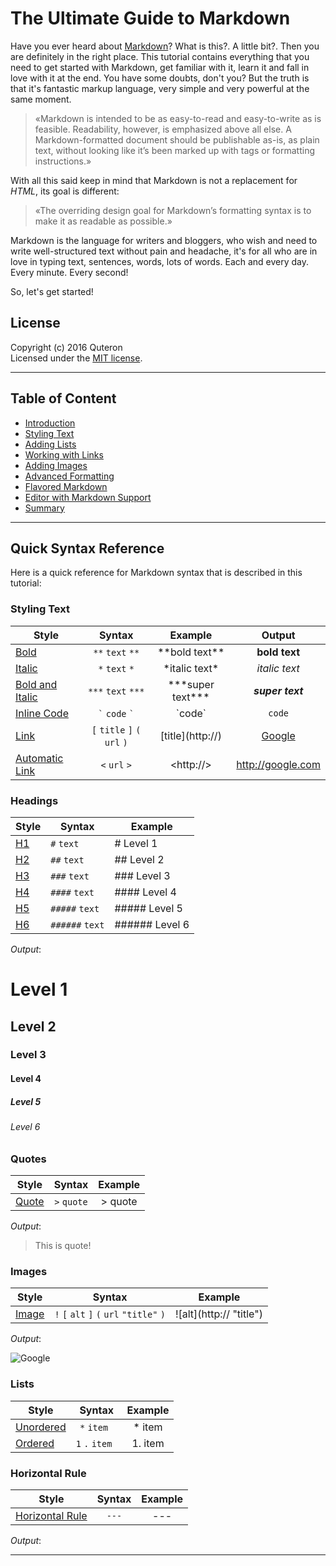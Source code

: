 # The Ultimate Guide to Markdown
Have you ever heard about [Markdown][]? What is this?. A little bit?. Then you are definitely in the right place. This tutorial contains everything that you need to get started with Markdown, get familiar with it, learn it and fall in love with it at the end. You have some doubts, don't you? But the truth is that it's fantastic markup language, very simple and very powerful at the same moment.

> «Markdown is intended to be as easy-to-read and easy-to-write as is feasible. Readability, however, is emphasized above all else. A Markdown-formatted document should be publishable as-is, as plain text, without looking like it’s been marked up with tags or formatting instructions.» 

With all this said keep in mind that Markdown is not a replacement for *HTML*, its goal is different:

> «The overriding design goal for Markdown’s formatting syntax is to make it as readable as possible.»

Markdown is the language for writers and bloggers, who wish and need to write well-structured text without pain and headache, it's for all who are in love in typing text, sentences, words, lots of words. Each and every day. Every minute. Every second!

So, let's get started!

## License
Copyright (c) 2016 Quteron  
Licensed under the [MIT license][].

---

## Table of Content

* [Introduction](00-Introduction.md)
* [Styling Text](01-Styling-Text.md)
* [Adding Lists](02-Adding-Lists.md)
* [Working with Links](03-Working-With-Links.md)
* [Adding Images](04-Adding-Images.md)
* [Advanced Formatting](05-Advanced-Formatting.md)
* [Flavored Markdown](06-Flavored-Markdown.md)
* [Editor with Markdown Support](07-Editors-With-Markdown-Support.md)
* [Summary](08-Summary.md)

---

## Quick Syntax Reference
Here is a quick reference for Markdown syntax that is described in this tutorial:

### Styling Text
| Style                | Syntax                                    | Example                         | Output                      |
|-------------------|:-----------------------------------------:|:----------------------------:|:---------------------------:|
| [Bold]            | `**` `text` `**`                          | \*\*bold text\*\*            | **bold text**               |
| [Italic]          | `*` `text` `*`                            | \*italic text\*              | *italic text*               |
| [Bold and Italic] | `***` `text` `***`                        | \*\*\*super text\*\*\*       | ***super text***            |
| [Inline Code]     | `` ` `` `code` `` ` ``                    | \`code\`                     | `code`                      |
| [Link]            | `[` `title` `]` `(` `url` `)`             | \[title\]\(http://\)         | [Google](http://google.com) |
| [Automatic Link]  | `<` `url` `>`                             | \<http://\>                  | <http://google.com>         |

### Headings
| Style                | Syntax                                    | Example                         | 
|-------------------|-------------------------------------------|------------------------------|
| [H1]              | `#` `text`                                | \# Level 1                   |
| [H2]              | `##` `text`                               | \#\# Level 2                 |
| [H3]              | `###` `text`                              | \#\#\# Level 3               |
| [H4]              | `####` `text`                             | \#\#\#\# Level 4             |
| [H5]              | `#####` `text`                            | \#\#\#\#\# Level 5           |
| [H6]              | `######` `text`                           | \#\#\#\#\#\# Level 6         |

*Output*:
# Level 1
## Level 2
### Level 3
#### Level 4
##### Level 5
###### Level 6

### Quotes
| Style                | Syntax                                    | Example                         | 
|-------------------|:-----------------------------------------:|:----------------------------:|
| [Quote]           | `>` `quote`                               | \> quote                     |

*Output*:
> This is quote!

### Images
| Style                | Syntax                                    | Example                         | 
|-------------------|:-----------------------------------------:|:----------------------------:|
| [Image]           | `!` `[` `alt` `]` `(` `url` `"title"` `)` | \!\[alt\]\(http:// "title"\) |

*Output*:

![Google](https://www.google.com/images/srpr/logo11w.png)

### Lists
| Style                | Syntax                                    | Example                         | 
|-------------------|:-----------------------------------------:|:----------------------------:|
| [Unordered]       | `*` `item `                               | * item                       |
| [Ordered]         | `1` `.` `item `                           | 1. item                      |

### Horizontal Rule
| Style                  | Syntax                                    | Example                         | 
|---------------------|:-----------------------------------------:|:----------------------------:|
| [Horizontal Rule][] | `---`                                     | \-\-\-                       |

*Output*:

---

[Markdown]: https://en.wikipedia.org/wiki/Markdown "Markdown - Wikipedia"
[Bold]: 01-Styling-Text.md#text
[Italic]: 01-Styling-Text.md#text
[Bold and Italic]: 01-Styling-Text.md#text
[H1]: 01-Styling-Text.md#headings
[H2]: 01-Styling-Text.md#headings
[H3]: 01-Styling-Text.md#headings
[H4]: 01-Styling-Text.md#headings
[H5]: 01-Styling-Text.md#headings
[H6]: 01-Styling-Text.md#headings
[Quote]: 01-Styling-Text.md#quotes
[Unordered]: 02-Adding-Lists.md#unordered-lists
[Ordered]: 02-Adding-Lists.md#ordered-lists
[Inline Code]: 05-Advanced-Formatting.md#inline-code
[Link]: 03-Working-With-Links.md
[Automatic Link]: 05-Advanced-Formatting.md#automatic-links
[Image]: 04-Adding-Images.md
[Horizontal Rule]: 04-Advanced-Formatting.md#horizontal-rules
[MIT license]: https://en.wikipedia.org/wiki/MIT_License "MIT License - Wikipedia"
